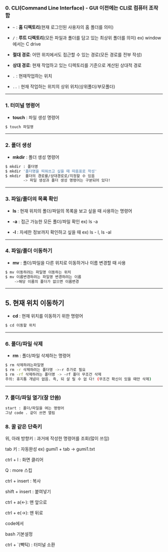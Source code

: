 ### 0. CLI(Command Line Interface) - GUI 이전에는 CLI로 컴퓨터 조작함



* `~` : **홈 디렉토리**(현재 로그인된 사용자의 홈 폴더를 의미)

* `/` : **루트 디렉토리**(모든 파일과 폴더를 담고 있는 최상위 폴더를 의미)  ex) window에서는 C drive



* **절대 경로**: 어떤 위치에서도 접근할 수 있는 경로(모든 경로를 전부 작성)

- **상대 경로**: 현재 작업하고 있는 디렉토리를 기준으로 계산된 상대적 경로

* `.` : 현재작업하는 위치

* `..` : 현재 작업하는 위치의 상위 위치(상위폴더/부모폴더)

---



### 1. 터미널 명령어

* **touch** : 파일 생성 명령어

```bash
$ touch 파일명
```



---



### 2. 폴더 생성

* **mkdir** : 폴더 생성 명령어

```bash
$ mkdir : 폴더명
$ mkdir '폴더명을 띄워쓰고 싶을 때 따옴표로 작성' 
$ mkdir  폴더의 경로를/상대경로로/지정할 수 있음
	   	-> 파일 생성과 폴더 생성 명령어는 구분되어 있다!
```



---



### 3. 파일/폴더의 목록 확인 

* **ls** : 현재 위치의 폴더/파일의 목록을 보고 싶을 때 사용하는 명령어

* **-a** : 접근 가능한 모든 폴더/파일 확인 ex) ls -a

* **-l** : 자세한 정보까지 확인하고 싶을 때 ex) ls - l, ls -al

  

---



### 4. 파일/폴더 이동하기

* **mv** : 폴더/파일을 다른 위치로 이동하거나 이름 변경할 때 사용

```bash
$ mv 이동하려는 파일명 이동하는 위치
$ mv 이름변경하려는 파일명 변경하려는 이름 
	->해당 이름의 폴더가 없으면 이름변경
```



---



## 5. 현재 위치 이동하기

* **cd** : 현재 위치를 이동하기 위한 명령어

```bash
$ cd 이동할 위치
```



---



### 6. 폴더/파일 삭제

* **rm** : 폴더/파일 삭제하는 명령어

```bash
$ rm 삭제하려는파일명
$ rm -r 삭제하려는 폴더명 ->-r 추가로 필요
$ rm -rf 삭제하려는 폴더명 -> -rf 폴더 무조건 삭제
주의: 휴지통 개념이 없음. 즉, 되 살 릴 수 없 다! (무조건 확신이 있을 때만 삭제)
```



---



### 7. 폴더/파일 열기(잘 안씀)

```bash
start : 폴더/파일을 여는 명령어
그냥 code . 같이 쓰면 열림
```



### 8. 꿀 같은 단축키

위, 아래 방향키 : 과거에 작성한 명령어를 조회(많이 쓰임)

tab 키 : 자동완성 ex) gumi1 + tab -> gumi1.txt

ctrl + l : 화면 클리어

Q : more 스킵

ctrl + insert : 복사

shift + insert : 붙여넣기

ctrl + a(<-): 맨 앞으로

ctrl + e(->): 맨 뒤로





code에서

bash 기본설정

ctrl + `(빽틱) : 터미널 소환